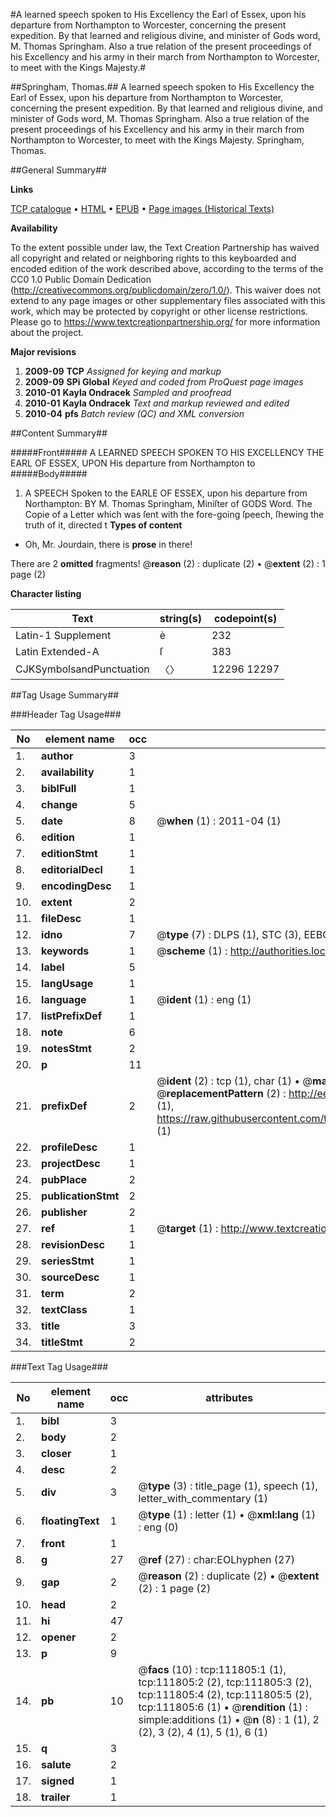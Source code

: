 #A learned speech spoken to His Excellency the Earl of Essex, upon his departure from Northampton to Worcester, concerning the present expedition. By that learned and religious divine, and minister of Gods word, M. Thomas Springham. Also a true relation of the present proceedings of his Excellency and his army in their march from Northampton to Worcester, to meet with the Kings Majesty.#

##Springham, Thomas.##
A learned speech spoken to His Excellency the Earl of Essex, upon his departure from Northampton to Worcester, concerning the present expedition. By that learned and religious divine, and minister of Gods word, M. Thomas Springham. Also a true relation of the present proceedings of his Excellency and his army in their march from Northampton to Worcester, to meet with the Kings Majesty.
Springham, Thomas.

##General Summary##

**Links**

[TCP catalogue](http://www.ota.ox.ac.uk/tcp/)  • 
[HTML](http://tei.it.ox.ac.uk/tcp/Texts-HTML/free/A93/A93717.html)  • 
[EPUB](http://tei.it.ox.ac.uk/tcp/Texts-EPUB/free/A93/A93717.epub) • 
[Page images (Historical Texts)](https://historicaltexts.jisc.ac.uk/eebo-99859709e)

**Availability**

To the extent possible under law, the Text Creation Partnership has waived all copyright and related or neighboring rights to this keyboarded and encoded edition of the work described above, according to the terms of the CC0 1.0 Public Domain Dedication (http://creativecommons.org/publicdomain/zero/1.0/). This waiver does not extend to any page images or other supplementary files associated with this work, which may be protected by copyright or other license restrictions. Please go to https://www.textcreationpartnership.org/ for more information about the project.

**Major revisions**

1. __2009-09__ __TCP__ *Assigned for keying and markup*
1. __2009-09__ __SPi Global__ *Keyed and coded from ProQuest page images*
1. __2010-01__ __Kayla Ondracek__ *Sampled and proofread*
1. __2010-01__ __Kayla Ondracek__ *Text and markup reviewed and edited*
1. __2010-04__ __pfs__ *Batch review (QC) and XML conversion*

##Content Summary##

#####Front#####
A LEARNED SPEECH SPOKEN TO HIS EXCELLENCY THE EARL OF ESSEX, UPON His departure from Northampton to 
#####Body#####

1. A SPEECH Spoken to the EARLE OF ESSEX, upon his departure from Northampton: BY M. Thomas Springham, Miniſter of GODS Word.
The Copie of a Letter which was ſent with the fore-going ſpeech, ſhewing the truth of it, directed t
**Types of content**

  * Oh, Mr. Jourdain, there is **prose** in there!

There are 2 **omitted** fragments! 
 @__reason__ (2) : duplicate (2)  •  @__extent__ (2) : 1 page (2)

**Character listing**


|Text|string(s)|codepoint(s)|
|---|---|---|
|Latin-1 Supplement|è|232|
|Latin Extended-A|ſ|383|
|CJKSymbolsandPunctuation|〈〉|12296 12297|

##Tag Usage Summary##

###Header Tag Usage###

|No|element name|occ|attributes|
|---|---|---|---|
|1.|__author__|3||
|2.|__availability__|1||
|3.|__biblFull__|1||
|4.|__change__|5||
|5.|__date__|8| @__when__ (1) : 2011-04 (1)|
|6.|__edition__|1||
|7.|__editionStmt__|1||
|8.|__editorialDecl__|1||
|9.|__encodingDesc__|1||
|10.|__extent__|2||
|11.|__fileDesc__|1||
|12.|__idno__|7| @__type__ (7) : DLPS (1), STC (3), EEBO-CITATION (1), PROQUEST (1), VID (1)|
|13.|__keywords__|1| @__scheme__ (1) : http://authorities.loc.gov/ (1)|
|14.|__label__|5||
|15.|__langUsage__|1||
|16.|__language__|1| @__ident__ (1) : eng (1)|
|17.|__listPrefixDef__|1||
|18.|__note__|6||
|19.|__notesStmt__|2||
|20.|__p__|11||
|21.|__prefixDef__|2| @__ident__ (2) : tcp (1), char (1)  •  @__matchPattern__ (2) : ([0-9\-]+):([0-9IVX]+) (1), (.+) (1)  •  @__replacementPattern__ (2) : http://eebo.chadwyck.com/downloadtiff?vid=$1&page=$2 (1), https://raw.githubusercontent.com/textcreationpartnership/Texts/master/tcpchars.xml#$1 (1)|
|22.|__profileDesc__|1||
|23.|__projectDesc__|1||
|24.|__pubPlace__|2||
|25.|__publicationStmt__|2||
|26.|__publisher__|2||
|27.|__ref__|1| @__target__ (1) : http://www.textcreationpartnership.org/docs/. (1)|
|28.|__revisionDesc__|1||
|29.|__seriesStmt__|1||
|30.|__sourceDesc__|1||
|31.|__term__|2||
|32.|__textClass__|1||
|33.|__title__|3||
|34.|__titleStmt__|2||


###Text Tag Usage###

|No|element name|occ|attributes|
|---|---|---|---|
|1.|__bibl__|3||
|2.|__body__|2||
|3.|__closer__|1||
|4.|__desc__|2||
|5.|__div__|3| @__type__ (3) : title_page (1), speech (1), letter_with_commentary (1)|
|6.|__floatingText__|1| @__type__ (1) : letter (1)  •  @__xml:lang__ (1) : eng (0)|
|7.|__front__|1||
|8.|__g__|27| @__ref__ (27) : char:EOLhyphen (27)|
|9.|__gap__|2| @__reason__ (2) : duplicate (2)  •  @__extent__ (2) : 1 page (2)|
|10.|__head__|2||
|11.|__hi__|47||
|12.|__opener__|2||
|13.|__p__|9||
|14.|__pb__|10| @__facs__ (10) : tcp:111805:1 (1), tcp:111805:2 (2), tcp:111805:3 (2), tcp:111805:4 (2), tcp:111805:5 (2), tcp:111805:6 (1)  •  @__rendition__ (1) : simple:additions (1)  •  @__n__ (8) : 1 (1), 2 (2), 3 (2), 4 (1), 5 (1), 6 (1)|
|15.|__q__|3||
|16.|__salute__|2||
|17.|__signed__|1||
|18.|__trailer__|1||

